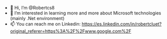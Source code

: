 - 👋 Hi, I’m @Robertcs8
- 👀 I’m interested in learning more and more about Microsoft technologies (mainly .Net environment)
- 📫 You can reach me on Linkedin: https://es.linkedin.com/in/robertcluet?original_referer=https%3A%2F%2Fwww.google.com%2F

<!---
Robertcs8/Robertcs8 is a ✨ special ✨ repository because its `README.md` (this file) appears on your GitHub profile.
You can click the Preview link to take a look at your changes.
--->
